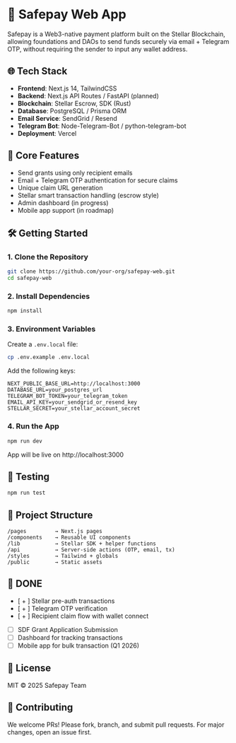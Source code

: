# 🚀 Safepay Web App

Safepay is a Web3-native payment platform built on the Stellar Blockchain, allowing foundations and DAOs to send funds securely via email + Telegram OTP, without requiring the sender to input any wallet address.

## 🌐 Tech Stack
- **Frontend**: Next.js 14, TailwindCSS
- **Backend**: Next.js API Routes / FastAPI (planned)
- **Blockchain**: Stellar Escrow, SDK (Rust)
- **Database**: PostgreSQL / Prisma ORM
- **Email Service**: SendGrid / Resend
- **Telegram Bot**: Node-Telegram-Bot / python-telegram-bot
- **Deployment**: Vercel

## 🧩 Core Features
- Send grants using only recipient emails
- Email + Telegram OTP authentication for secure claims
- Unique claim URL generation
- Stellar smart transaction handling (escrow style)
- Admin dashboard (in progress)
- Mobile app support (in roadmap)

## 🛠️ Getting Started

### 1. Clone the Repository
```bash
git clone https://github.com/your-org/safepay-web.git
cd safepay-web
```

### 2. Install Dependencies
```bash
npm install
```

### 3. Environment Variables
Create a `.env.local` file:

```bash
cp .env.example .env.local
```

Add the following keys:
```env
NEXT_PUBLIC_BASE_URL=http://localhost:3000
DATABASE_URL=your_postgres_url
TELEGRAM_BOT_TOKEN=your_telegram_token
EMAIL_API_KEY=your_sendgrid_or_resend_key
STELLAR_SECRET=your_stellar_account_secret
```

### 4. Run the App
```bash
npm run dev
```

App will be live on http://localhost:3000

## 🧪 Testing
```bash
npm run test
```

## 🧱 Project Structure
```
/pages         → Next.js pages
/components    → Reusable UI components
/lib           → Stellar SDK + helper functions
/api           → Server-side actions (OTP, email, tx)
/styles        → Tailwind + globals
/public        → Static assets
```

## 📌 DONE 
- [ + ] Stellar pre-auth transactions
- [ + ] Telegram OTP verification
- [ + ] Recipient claim flow with wallet connect
- [ ] SDF Grant Application Submission
- [ ] Dashboard for tracking transactions
- [ ] Mobile app for bulk transaction (Q1 2026)

## 📄 License
MIT © 2025 Safepay Team

## 🤝 Contributing
We welcome PRs! Please fork, branch, and submit pull requests. For major changes, open an issue first.
